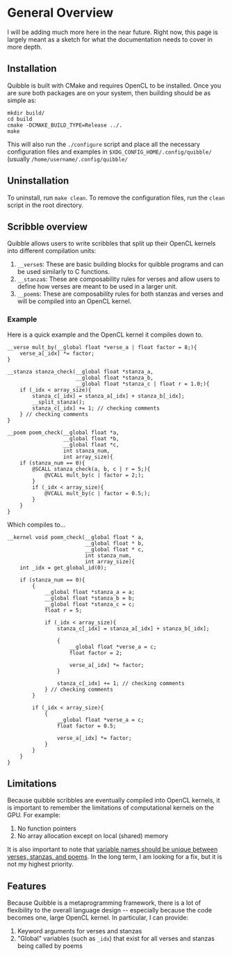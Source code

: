 # General Overview

I will be adding much more here in the near future.
Right now, this page is largely meant as a sketch for what the documentation needs to cover in more depth.

## Installation

Quibble is built with CMake and requires OpenCL to be installed.
Once you are sure both packages are on your system, then building should be as simple as:

```
mkdir build/
cd build 
cmake -DCMAKE_BUILD_TYPE=Release ../.
make
```

This will also run the `./configure` script and place all the necessary configuration files and examples in `$XDG_CONFIG_HOME/.config/quibble/` (usually `/home/username/.config/quibble/`

## Uninstallation

To uninstall, run `make clean`.
To remove the configuration files, run the `clean` script in the root directory.

## Scribble overview

Quibble allows users to write scribbles that split up their OpenCL kernels into different compilation units:

1. `__verse`s: These are basic building blocks for quibble programs and can be used similarly to C functions.
2. `__stanza`s: These are composability rules for verses and allow users to define how verses are meant to be used in a larger unit.
3. `__poem`s: These are composability rules for both stanzas and verses and will be compiled into an OpenCL kernel.

### Example

Here is a quick example and the OpenCL kernel it compiles down to.

```
__verse mult_by(__global float *verse_a | float factor = 8;){
    verse_a[_idx] *= factor;
}

__stanza stanza_check(__global float *stanza_a,
                      __global float *stanza_b,
                      __global float *stanza_c | float r = 1.0;){
    if (_idx < array_size){
        stanza_c[_idx] = stanza_a[_idx] + stanza_b[_idx];
        __split_stanza();
        stanza_c[_idx] += 1; // checking comments
    } // checking comments
}

__poem poem_check(__global float *a,
                  __global float *b,
                  __global float *c,
                  int stanza_num, 
                  int array_size){
    if (stanza_num == 0){
        @SCALL stanza_check(a, b, c | r = 5;){
            @VCALL mult_by(c | factor = 2;);
        }
        if (_idx < array_size){
            @VCALL mult_by(c | factor = 0.5;);
        }
    }
}
```

Which compiles to...

```
__kernel void poem_check(__global float * a,
                         __global float * b,
                         __global float * c,
                         int stanza_num,
                         int array_size){
    int _idx = get_global_id(0);

    if (stanza_num == 0){
        {
            __global float *stanza_a = a;
            __global float *stanza_b = b;
            __global float *stanza_c = c;
            float r = 5;

            if (_idx < array_size){
                stanza_c[_idx] = stanza_a[_idx] + stanza_b[_idx];
        
                {
                    __global float *verse_a = c;
                    float factor = 2;

                    verse_a[_idx] *= factor;
                }

                stanza_c[_idx] += 1; // checking comments
            } // checking comments
        }

        if (_idx < array_size){
            {
                __global float *verse_a = c;
                float factor = 0.5;

                verse_a[_idx] *= factor;
            }
        }
    }
}

```

## Limitations

Because quibble scribbles are eventually compiled into OpenCL kernels, it is important to remember the limitations of computational kernels on the GPU.
For example:

1. No function pointers
2. No array allocation except on local (shared) memory

It is also important to note that [variable names should be unique between verses, stanzas, and poems](https://github.com/leios/quibble/issues/15).
In the long term, I am looking for a fix, but it is not my highest priority.

## Features

Because Quibble is a metaprogramming framework, there is a lot of flexibility to the overall language design -- especially because the code becomes one, large OpenCL kernel.
In particular, I can provide:
1. Keyword arguments for verses and stanzas
2. "Global" variables (such as `_idx`) that exist for all verses and stanzas being called by poems

